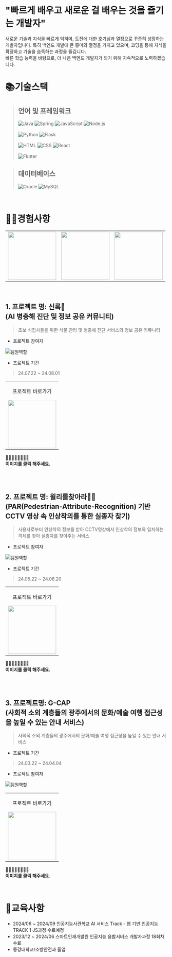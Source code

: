 # "빠르게 배우고 새로운 걸 배우는 것을 즐기는 개발자"
새로운 기술과 지식을 빠르게 익히며, 도전에 대한 호기심과 열정으로 꾸준히 성장하는 개발자입니다. 특히 백엔드 개발에 큰 흥미와 열정을 가지고 있으며, 코딩을 통해 지식을 확장하고 기술을 습득하는 과정을 즐깁니다. <br>
빠른 학습 능력을 바탕으로, 더 나은 백엔드 개발자가 되기 위해 지속적으로 노력하겠습니다.

# 📚기술스택

>  ## 언어 및 프레임워크
> ![Java](https://img.shields.io/badge/Java-ED8B00?style=for-the-badge&logo=openjdk&logoColor=white)
![Spring](https://img.shields.io/badge/Spring-6DB33F?style=for-the-badge&logo=spring&logoColor=white)
![JavaScript](https://img.shields.io/badge/JavaScript-F7DF1E?style=for-the-badge&logo=JavaScript&logoColor=black)
![Node.js](https://img.shields.io/badge/Node.js-43853D?style=for-the-badge&logo=node.js&logoColor=white)<br><br>
![Python](https://img.shields.io/badge/Python-3776AB?style=for-the-badge&logo=python&logoColor=white)
![Flask](https://img.shields.io/badge/Flask-000000?style=for-the-badge&logo=flask&logoColor=white)<br><br>
![HTML](https://img.shields.io/badge/HTML-239120?style=for-the-badge&logo=html5&logoColor=white)
![CSS](https://img.shields.io/badge/CSS-239120?style=for-the-badge&logo=css3&logoColor=white)
![React](https://img.shields.io/badge/React-61DAFB?style=for-the-badge&logo=react&logoColor=black)
<br><br>
![Flutter](https://img.shields.io/badge/Flutter-02569B?style=for-the-badge&logo=flutter&logoColor=white)


> ## 데이터베이스
> ![Oracle](https://img.shields.io/badge/Oracle-F80000?style=for-the-badge&logo=oracle&logoColor=white)
![MySQL](https://img.shields.io/badge/MySQL-00000F?style=for-the-badge&logo=mysql&logoColor=white)

<br>




# 🙋‍♂️경험사항

<table>
  <tbody>
    <tr>
      <td>
        <a href="#project-1" title="신록 프로젝트 바로가기">
          <img align="center" src="https://jsh-1.s3.ap-northeast-2.amazonaws.com/KakaoTalk_20240722_110615258.png" width="150">
        </a>
      </td>
      <td>
        <a href="#project-2" title="윌리를찾아라 프로젝트 바로가기">
          <img align="center" src="https://jsh-1.s3.ap-northeast-2.amazonaws.com/KakaoTalk_20240606_182043411-removebg-preview.png" width="150">
        </a>
      </td>
      <td>
        <a href="#project-3" title="G-CAP 프로젝트 바로가기">
          <img align="center" src="https://jsh-1.s3.ap-northeast-2.amazonaws.com/KakaoTalk_20240321_165603981.png" width="150">
        </a>
      </td>
    </tr>
  </tbody>
</table>

<br>

## 1. 프로젝트 명: 신록🐛<br>(AI 병충해 진단 및 정보 공유 커뮤니티)
<a name="project-1"></a>
> 초보 식집사들을 위한 식물 관리 및 병충해 진단 서비스와 정보 공유 커뮤니티

- 프로젝트 참여자

![팀원역할](https://jsh-1.s3.ap-northeast-2.amazonaws.com/%ED%99%94%EB%A9%B4+%EC%BA%A1%EC%B2%98+2024-08-27+021438.png)
 
- 프로젝트 기간
> 24.07.22 ~ 24.08.01

<table>
  <tbody>
    <tr>
      <td>
        <p align="center">프로젝트 바로가기</p>
        <a href="https://github.com/J-sh1/shinrok" title="신록 프로젝트 바로가기">
          <img align="center" src="https://jsh-1.s3.ap-northeast-2.amazonaws.com/KakaoTalk_20240722_110615258.png" width="150" >
        </a>
      </td>
    </tr>
  </tbody>
</table>


🔺🔺🔺🔺🔺🔺🔺🔺 <br>
**이미지를 클릭 해주세요.**

  

 
<br>
<br>

## 2. 프로젝트 명: 윌리를찾아라👕👖<br>(PAR(Pedestrian-Attribute-Recognition) 기반 CCTV 영상 속 인상착의를 통한 실종자 찾기)
<a name="project-2"></a>
> 사용자로부터 인상착의 정보를 받아 CCTV영상에서 인상착의 정보와 일치하는 객체를 찾아 실종자를 찾아주는 서비스

- 프로젝트 참여자

![팀원역할](https://jsh-1.s3.ap-northeast-2.amazonaws.com/image-2.png)

- 프로젝트 기간
> 24.05.22 ~ 24.06.20

<table>
  <tbody>
    <tr>
      <td>
        <p align="center">프로젝트 바로가기</p>
        <a href="https://github.com/J-sh1/final_k18" title="윌리를찾아라 프로젝트 바로가기">
          <img align="center" src="https://jsh-1.s3.ap-northeast-2.amazonaws.com/KakaoTalk_20240606_182043411-removebg-preview.png" width="150" >
        </a>
      </td>
    </tr>
  </tbody>
</table>

🔺🔺🔺🔺🔺🔺🔺🔺 <br>
**이미지를 클릭 해주세요.**


<br>
<br>

## 3. 프로젝트명: G-CAP<br>(사회적 소외 계층들의 광주에서의 문화/예술 여행 접근성을 높일 수 있는 안내 서비스)
<a name="project-3"></a>
> 사회적 소외 계층들의 광주에서의 문화/예술 여행 접근성을 높일 수 있는 안내 서비스


- 프로젝트 기간
> 24.03.22 ~ 24.04.04
 
- 프로젝트 참여자

![팀원역할](https://jsh-1.s3.ap-northeast-2.amazonaws.com/%ED%99%94%EB%A9%B4+%EC%BA%A1%EC%B2%98+2024-08-27+030320.png)

<table>
  <tbody>
    <tr>
      <td>
        <p align="center">프로젝트 바로가기</p>
        <a href="https://github.com/J-sh1/g-cap" title="G-CAP 프로젝트 바로가기">
          <img align="center" src="https://jsh-1.s3.ap-northeast-2.amazonaws.com/KakaoTalk_20240321_165603981.png" width="150" >
        </a>
      </td>
    </tr>
  </tbody>
</table>

🔺🔺🔺🔺🔺🔺🔺🔺 <br>
**이미지를 클릭 해주세요.**

<br>

# 🏫교육사항

- 2024/06 ~ 2024/09 인공지능사관학교 AI 서비스 Track - 웹 기반 인공지능 TRACK 1 JS과정 수료예정
- 2023/12 ~ 2024/06 스마트인재개발원 인공지능 융합서비스 개발자과정 18회차 수료
- 동강대학교/소방안전과 졸업
